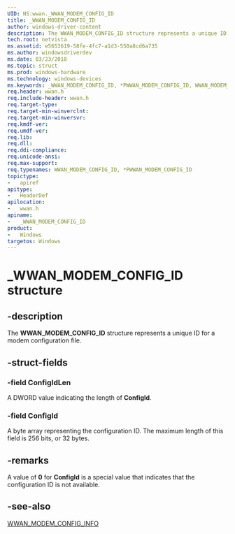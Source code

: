 ```yaml
---
UID: NS:wwan._WWAN_MODEM_CONFIG_ID
title: _WWAN_MODEM_CONFIG_ID
author: windows-driver-content
description: The WWAN_MODEM_CONFIG_ID structure represents a unique ID for a modem configuration file.
tech.root: netvista
ms.assetid: e5653619-58fe-4fc7-a1d3-550a8cd6a735
ms.author: windowsdriverdev
ms.date: 03/23/2018
ms.topic: struct
ms.prod: windows-hardware
ms.technology: windows-devices
ms.keywords: _WWAN_MODEM_CONFIG_ID, *PWWAN_MODEM_CONFIG_ID, WWAN_MODEM_CONFIG_ID, 
req.header: wwan.h
req.include-header: wwan.h
req.target-type:
req.target-min-winverclnt:
req.target-min-winversvr:
req.kmdf-ver:
req.umdf-ver:
req.lib:
req.dll:
req.ddi-compliance:
req.unicode-ansi:
req.max-support:
req.typenames: WWAN_MODEM_CONFIG_ID, *PWWAN_MODEM_CONFIG_ID
topictype: 
-	apiref
apitype: 
-	HeaderDef
apilocation: 
-	wwan.h
apiname: 
-	_WWAN_MODEM_CONFIG_ID
product:
-	Windows
targetos: Windows
---
```


# _WWAN_MODEM_CONFIG_ID structure

## -description

The **WWAN_MODEM_CONFIG_ID** structure represents a unique ID for a modem configuration file.

## -struct-fields

### -field ConfigIdLen
A DWORD value indicating the length of **ConfigId**.
 
### -field ConfigId
A byte array representing the configuration ID. The maximum length of this field is 256 bits, or 32 bytes.

## -remarks
A value of **0** for **ConfigId** is a special value that indicates that the configuration ID is not available.

## -see-also

[WWAN_MODEM_CONFIG_INFO](ns-wwan-_wwan_modem_config_info.md)
